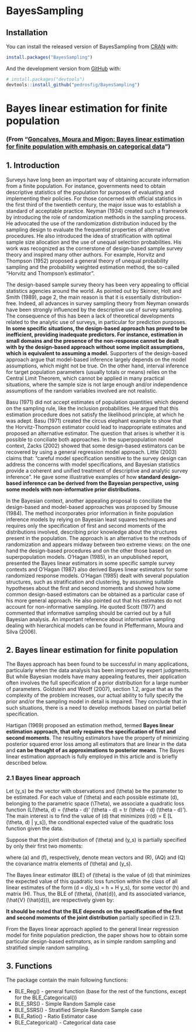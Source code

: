 
<!-- README.md is generated from README.Rmd. Please edit that file -->

# BayesSampling

<!-- badges: start -->

<!-- badges: end -->

## Installation

You can install the released version of BayesSampling from
[CRAN](https://CRAN.R-project.org) with:

``` r
install.packages("BayesSampling")
```

And the development version from [GitHub](https://github.com/) with:

``` r
# install.packages("devtools")
devtools::install_github("pedrosfig/BayesSampling")
```

# Bayes linear estimation for finite population

### (From “[Gonçalves, Moura and Migon: Bayes linear estimation for finite population with emphasis on categorical data](https://www150.statcan.gc.ca/n1/en/catalogue/12-001-X201400111886)”)

## 1\. Introduction

Surveys have long been an important way of obtaining accurate
information from a finite population. For instance, governments need to
obtain descriptive statistics of the population for purposes of
evaluating and implementing their policies. For those concerned with
official statistics in the first third of the twentieth century, the
major issue was to establish a standard of acceptable practice. Neyman
(1934) created such a framework by introducing the role of randomization
methods in the sampling process. He advocated the use of the
randomization distribution induced by the sampling design to evaluate
the frequentist properties of alternative procedures. He also introduced
the idea of stratification with optimal sample size allocation and the
use of unequal selection probabilities. His work was recognized as the
cornerstone of design-based sample survey theory and inspired many other
authors. For example, Horvitz and Thompson (1952) proposed a general
theory of unequal probability sampling and the probability weighted
estimation method, the so-called “Horvitz and Thompson’s estimator”.  

The design-based sample survey theory has been very appealing to
official statistics agencies around the world. As pointed out by
Skinner, Holt and Smith (1989), page 2, the main reason is that it is
essentially distribution-free. Indeed, all advances in survey sampling
theory from Neyman onwards have been strongly influenced by the
descriptive use of survey sampling. The consequence of this has been a
lack of theoretical developments related to the analytic use of surveys,
in particular for prediction purposes. **In some specific situations,
the design-based approach has proved to be inefficient, providing
inadequate predictors. For instance, estimation in small domains and the
presence of the non-response cannot be dealt with by the design-based
approach without some implicit assumptions, which is equivalent to
assuming a model.** Supporters of the design-based approach argue that
model-based inference largely depends on the model assumptions, which
might not be true. On the other hand, interval inference for target
population parameters (usually totals or means) relies on the Central
Limit Theorem, which cannot be applied in many practical situations,
where the sample size is not large enough and/or independence
assumptions of the random variables involved are not realistic. 

Basu (1971) did not accept estimates of population quantities which
depend on the sampling rule, like the inclusion probabilities. He argued
that this estimation procedure does not satisfy the likelihood
principle, at which he was adept. Basu (1971) created the circus
elephant example to show that the Horvitz-Thompson estimator could lead
to inappropriate estimates and proposed an alternative estimator. The
question that arises is whether it is possible to conciliate both
approaches. In the superpopulation model context, Zacks (2002) showed
that some design-based estimators can be recovered by using a general
regression model approach. Little (2003) claims that: “careful model
specification sensitive to the survey design can address the concerns
with model specifications, and Bayesian statistics provide a coherent
and unified treatment of descriptive and analytic survey inference”. He
gave some illustrative examples of how **standard design-based inference
can be derived from the Bayesian perspective, using some models with
non-informative prior distributions.** 

In the Bayesian context, another appealing proposal to conciliate the
design-based and model-based approaches was proposed by Smouse (1984).
The method incorporates prior information in finite population inference
models by relying on Bayesian least squares techniques and requires only
the specification of first and second moments of the distributions
involved, describing prior knowledge about the structures present in the
population. The approach is an alternative to the methods of
randomization and appears midway between two extreme views: on the one
hand the design-based procedures and on the other those based on
superpopulation models. O’Hagan (1985), in an unpublished report,
presented the Bayes linear estimators in some specific sample survey
contexts and O’Hagan (1987) also derived Bayes linear estimators for
some randomized response models. O’Hagan (1985) dealt with several
population structures, such as stratification and clustering, by
assuming suitable hypotheses about the first and second moments and
showed how some common design-based estimators can be obtained as a
particular case of his more general approach. He also pointed out that
his estimates do not account for non-informative sampling. He quoted
Scott (1977) and commented that informative sampling should be carried
out by a full Bayesian analysis. An important reference about
informative sampling dealing with hierarchical models can be found in
Pfeffermann, Moura and Silva (2006).  

## 2\. Bayes linear estimation for finite population

The Bayes approach has been found to be successful in many applications,
particularly when the data analysis has been improved by expert
judgments. But while Bayesian models have many appealing features, their
application often involves the full specification of a prior
distribution for a large number of parameters. Goldstein and Wooff
(2007), section 1.2, argue that as the complexity of the problem
increases, our actual ability to fully specify the prior and/or the
sampling model in detail is impaired. They conclude that in such
situations, there is a need to develop methods based on partial belief
specification.  

Hartigan (1969) proposed an estimation method, termed **Bayes linear
estimation approach, that only requires the specification of first and
second moments**. The resulting estimators have the property of
minimizing posterior squared error loss among all estimators that are
linear in the data and **can be thought of as approximations to
posterior means**. The Bayes linear estimation approach is fully
employed in this article and is briefly described below.  

### 2.1 Bayes linear approach

Let \(y_s\) be the vector with observations and \(\theta\) be the
parameter to be estimated. For each value of \(\theta\) and each
possible estimate \(d\), belonging to the parametric space \(\Theta\),
we associate a quadratic loss function
\(L(\theta, d) = (\theta - d)' (\theta - d) = tr (\theta - d) (\theta - d)'\).
The main interest is to find the value of \(d\) that minimizes
\(r(d) = E [L (\theta, d) | y_s]\), the conditional expected value of
the quadratic loss function given the data.  

Suppose that the joint distribution of \(\theta\) and \(y_s\) is
partially specified by only their first two moments:

where \(a\) and \(f\), respectively, denote mean vectors and \(R\),
\(AQ\) and \(Q\) the covariance matrix elements of \(\theta\) and
\(y_s\).  

The Bayes linear estimator (BLE) of \(\theta\) is the value of \(d\)
that minimizes the expected value of this quadratic loss function within
the class of all linear estimates of the form
\(d = d(y_s) = h + H y_s\), for some vector \(h\) and matrix \(H\).
Thus, the BLE of \(\theta\), \(\hat{d}\), and its associated variance,
\(\hat{V} (\hat{d})\), are respectively given by:

**It should be noted that the BLE depends on the specification of the
first and second moments of the joint distribution** partially specified
in (2.1).

From the Bayes linear approach applied to the general linear regression
model for finite population prediction, the paper shows how to obtain
some particular design-based estimators, as in simple random sampling
and stratified simple random sampling.

## 3\. Functions

The package contain the main following functions:

  - BLE\_Reg() - general function (base for the rest of the functions,
    except for the BLE\_Categorical())
  - BLE\_SRS() - Simple Random Sample case
  - BLE\_SSRS() - Stratified Simple Random Sample case
  - BLE\_Ratio() - Ratio Estimator case
  - BLE\_Categorical() - Categorical data case
